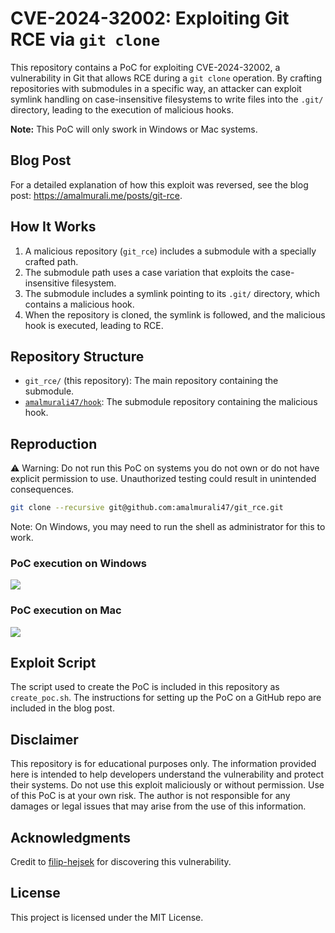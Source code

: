 # CVE-2024-32002: Exploiting Git RCE via `git clone`

This repository contains a PoC for exploiting CVE-2024-32002, a vulnerability in Git that allows RCE during a `git clone` operation. By crafting repositories with submodules in a specific way, an attacker can exploit symlink handling on case-insensitive filesystems to write files into the `.git/` directory, leading to the execution of malicious hooks.

**Note:** This PoC will only swork in Windows or Mac systems.

## Blog Post
For a detailed explanation of how this exploit was reversed, see the blog post: <https://amalmurali.me/posts/git-rce>.


## How It Works
1. A malicious repository (`git_rce`) includes a submodule with a specially crafted path.
2. The submodule path uses a case variation that exploits the case-insensitive filesystem.
3. The submodule includes a symlink pointing to its `.git/` directory, which contains a malicious hook.
4. When the repository is cloned, the symlink is followed, and the malicious hook is executed, leading to RCE.

## Repository Structure

- `git_rce/` (this repository): The main repository containing the submodule.
- [`amalmurali47/hook`](https://github.com/amalmurali47/hook): The submodule repository containing the malicious hook.

## Reproduction

⚠️ Warning: Do not run this PoC on systems you do not own or do not have explicit permission to use. Unauthorized testing could result in unintended consequences.

```bash
git clone --recursive git@github.com:amalmurali47/git_rce.git
```

Note: On Windows, you may need to run the shell as administrator for this to work.

### PoC execution on Windows
![](https://github.com/amalmurali47/blog/assets/3582096/e41d8e2e-81b6-4e68-a9e6-4489450c918d)


### PoC execution on Mac

![](https://github.com/amalmurali47/blog/assets/3582096/08d5c16c-c916-4d32-b49e-1ab0a0f0e789)


## Exploit Script

The script used to create the PoC is included in this repository as `create_poc.sh`. The instructions for setting up the PoC on a GitHub repo are included in the blog post.

## Disclaimer

This repository is for educational purposes only. The information provided here is intended to help developers understand the vulnerability and protect their systems. Do not use this exploit maliciously or without permission. Use of this PoC is at your own risk. The author is not responsible for any damages or legal issues that may arise from the use of this information.

## Acknowledgments

Credit to [filip-hejsek](https://github.com/filip-hejsek) for discovering this vulnerability. 

## License

This project is licensed under the MIT License.

